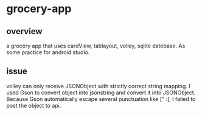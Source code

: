 # grocery-app

## overview
a grocery app that uses cardView, tablayout, volley, sqlite datebase. As some practice for android studio.

## issue 
volley can only receive JSONObject with strictly correct string mapping. I used Gson to convert object into jsonstring and convert it into JSONObject. Because Gson automatically escape several punctuation like [" :], I failed to post the object to api.
